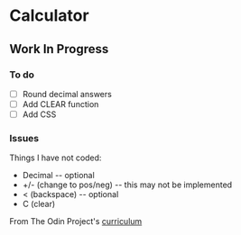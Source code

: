 # Calculator

## Work In Progress

### To do

- [ ] Round decimal answers
- [ ] Add CLEAR function
- [ ] Add CSS

### Issues

Things I have not coded:
* Decimal -- optional
* +/- (change to pos/neg) -- this may not be implemented
* < (backspace) -- optional
* C (clear)

From The Odin Project's [curriculum](https://www.theodinproject.com/lessons/calculator)
